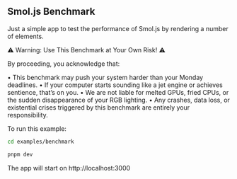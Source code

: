 ## Smol.js Benchmark

Just a simple app to test the performance of Smol.js by rendering a number of elements.

⚠️ Warning: Use This Benchmark at Your Own Risk! ⚠️

By proceeding, you acknowledge that:

• This benchmark may push your system harder than your Monday deadlines.
• If your computer starts sounding like a jet engine or achieves sentience, that’s on you.
• We are not liable for melted GPUs, fried CPUs, or the sudden disappearance of your RGB lighting.
• Any crashes, data loss, or existential crises triggered by this benchmark are entirely your responsibility.

To run this example:

```sh
cd examples/benchmark

pnpm dev
```

The app will start on http://localhost:3000